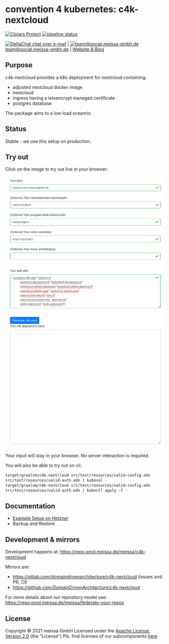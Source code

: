 # convention 4 kubernetes: c4k-nextcloud
[![Clojars Project](https://img.shields.io/clojars/v/org.domaindrivenarchitecture/c4k-nextcloud.svg)](https://clojars.org/org.domaindrivenarchitecture/c4k-nextcloud) [![pipeline status](https://gitlab.com/domaindrivenarchitecture/c4k-nextcloud/badges/master/pipeline.svg)](https://gitlab.com/domaindrivenarchitecture/c4k-nextcloud/-/commits/master) 

[<img src="https://domaindrivenarchitecture.org/img/delta-chat.svg" width=20 alt="DeltaChat"> chat over e-mail](mailto:buero@meissa-gmbh.de?subject=community-chat) | [<img src="https://meissa-gmbh.de/img/community/Mastodon_Logotype.svg" width=20 alt="team@social.meissa-gmbh.de"> team@social.meissa-gmbh.de](https://social.meissa-gmbh.de/@team) | [Website & Blog](https://domaindrivenarchitecture.org)

## Purpose

c4k-nextcloud provides a k8s deployment for nextcloud containing:
* adjusted nextcloud docker image
* nextcloud
* ingress having a letsencrypt managed certificate
* postgres database

The package aims to a low load sceanrio.

## Status

Stable - we use this setup on production.

## Try out

Click on the image to try out live in your browser:

[![Try it out](doc/tryItOut.png "Try out yourself")](https://domaindrivenarchitecture.org/pages/dda-provision/c4k-nextcloud/)

Your input will stay in your browser. No server interaction is required.

You will also be able to try out on cli:
```
target/graalvm/c4k-nextcloud src/test/resources/valid-config.edn src/test/resources/valid-auth.edn | kubeval -
target/graalvm/c4k-nextcloud src/test/resources/valid-config.edn src/test/resources/valid-auth.edn | kubectl apply -f -
```

## Documentation
* [Example Setup on Hetzner](doc/SetupOnHetzner.md)
* Backup and Restore

## Development & mirrors

Development happens at: https://repo.prod.meissa.de/meissa/c4k-nextcloud

Mirrors are:

* https://gitlab.com/domaindrivenarchitecture/c4k-nextcloud (issues and PR, CI)
* https://github.com/DomainDrivenArchitecture/c4k-nextcloud

For more details about our repository model see: https://repo.prod.meissa.de/meissa/federate-your-repos


## License

Copyright © 2021 meissa GmbH
Licensed under the [Apache License, Version 2.0](LICENSE) (the "License")
Pls. find licenses of our subcomponents [here](doc/SUBCOMPONENT_LICENSE)
